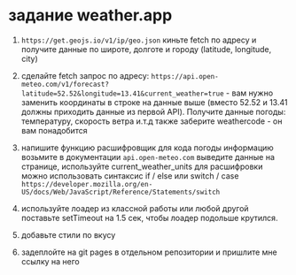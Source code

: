 # задание weather.app

1. `https://get.geojs.io/v1/ip/geo.json`
киньте fetch по адресу и получите данные по широте, долготе и городу (latitude, longitude, city)

2. сделайте fetch запрос по адресу:
`https://api.open-meteo.com/v1/forecast?latitude=52.52&longitude=13.41&current_weather=true` -  вам нужно заменить координаты в строке на данные выше (вместо 52.52 и 13.41 должны приходить данные из первой API). Получите данные погоды: температуру, скорость ветра и.т.д
также заберите weathercode - он вам понадобится

3. напишите функцию расшифровщик для кода погоды
информацию возьмите в документации `api.open-meteo.com`
выведите данные на странице, используйте current_weather_units
для расшифровки можно использовать синтаксис if / else или switch / case `https://developer.mozilla.org/en-US/docs/Web/JavaScript/Reference/Statements/switch`

4. используйте лоадер из классной работы или любой другой
поставьте setTimeout на 1.5 сек, чтобы лоадер подольше крутился.

5. добавьте стили по вкусу

6. задеплойте на git pages в отдельном репозитории и пришлите мне ссылку на него
